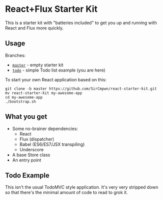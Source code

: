 # React+Flux Starter Kit

This is a starter kit with "batteries included" to get you up and running with
React and Flux more quickly.

## Usage

Branches:

* [`master`](https://github.com/SirCmpwn/react-starter-kit/tree/master) - empty starter kit
* [`todo`](https://github.com/SirCmpwn/react-starter-kit/tree/todo) - simple Todo list example (you are here)

To start your own React application based on this:

    git clone -b master https://github.com/SirCmpwn/react-starter-kit.git
    mv react-starter-kit my-awesome-app
    cd my-awesome-app
    ./bootstrap.sh

## What you get

* Some no-brainer dependencies:
    * React
    * Flux (dispatcher)
    * Babel (ES6/ES7/JSX transpiling)
    * Underscore
* A base Store class
* An entry point

## Todo Example

This isn't the usual TodoMVC style application. It's very very stripped down so
that there's the minimal amount of code to read to grok it.
